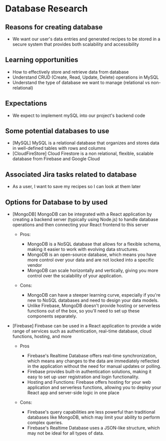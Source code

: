 # Database Research

## Reasons for creating database

- We want our user's data entries and generated recipes to be stored in a secure system that provides both scalability and accessibility

## Learning opportunities

- How to effectively store and retrieve data from database
- Understand CRUD (Create, Read, Update, Delete) operations in MySQL
- Understand the type of database we want to manage (relational vs non-relational)

## Expectations

- We expect to implement mySQL into our project's backend code

## Some potential databases to use

- [MySQL] MySQL is a relational database that organizes and stores data in well-defined tables with rows and columns
- [CloudFireStore] Cloud Firestore is a non relational, flexible, scalable database from Firebase and Google Cloud

## Associated Jira tasks related to database

- As a user, I want to save my recipes so I can look at them later

## Options for Database to by used
- [MongoDB] MongoDB can be integrated with a React application by creating a backend server (typically using Node.js) to handle database operations and then connecting your React frontend to this server
    - Pros:
        - MongoDB is a NoSQL database that allows for a flexible schema, making it easier to work with evolving data structures.
        - MongoDB is an open-source database, which means you have more control over your data and are not locked into a specific vendor
        - MongoDB can scale horizontally and vertically, giving you more control over the scalability of your application.

    - Cons:
        -  MongoDB can have a steeper learning curve, especially if you're new to NoSQL databases and need to design your data models.
        - Unlike Firebase, MongoDB doesn't provide hosting or serverless functions out of the box, so you'll need to set up these components separately.
        
- [Firebase] Firebase can be used in a React application to provide a wide range of services such as authentication, real-time database, cloud functions, hosting, and more
    - Pros
        - Firebase's Realtime Database offers real-time synchronization, which means any changes to the data are immediately reflected in the application without the need for manual updates or polling.
        - Firebase provides built-in authentication solutions, making it easy to set up user registration and login functionality.
        - Hosting and Functions: Firebase offers hosting for your web application and serverless functions, allowing you to deploy your React app and server-side logic in one place

    - Cons:
        - Firebase's query capabilities are less powerful than traditional databases like MongoDB, which may limit your ability to perform complex queries.
        - Firebase's Realtime Database uses a JSON-like structure, which may not be ideal for all types of data.
